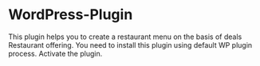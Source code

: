 # WordPress-Plugin
This plugin helps you to create a restaurant menu on the basis of deals Restaurant offering.
You need to install this plugin using default WP plugin process.
Activate the plugin.
